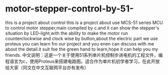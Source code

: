 # motor-stepper-control-by-51-
this is a project about control
this is a project about use MCS-51 series MCU to control motor stepper,main compiled by c.and it can show the stepper's situation by LED-light,with the ability to make the motor run counterclockwise and clock wise by button,about the electric part we use proteus you can learn fro our project and you enen can discuss with me about the detail.it suit foe the green hand to learn,hope it can help you my friends.
中文说明：这是一个关于使用51系列单片机控制步进电机的工程文件，编程语言为c，使用Proteus来搭建电路图。适合作为单片机初学者学习，在此开放给大家（同文在中文互联网平台亦有发布）
